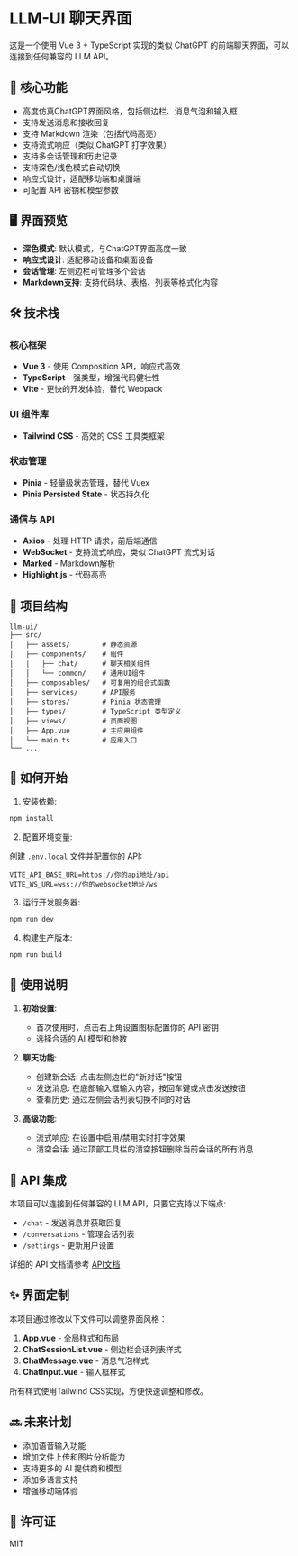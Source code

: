 # LLM-UI 聊天界面

这是一个使用 Vue 3 + TypeScript 实现的类似 ChatGPT 的前端聊天界面，可以连接到任何兼容的 LLM API。

## 🌟 核心功能

- 高度仿真ChatGPT界面风格，包括侧边栏、消息气泡和输入框
- 支持发送消息和接收回复
- 支持 Markdown 渲染（包括代码高亮）
- 支持流式响应（类似 ChatGPT 打字效果）
- 支持多会话管理和历史记录
- 支持深色/浅色模式自动切换
- 响应式设计，适配移动端和桌面端
- 可配置 API 密钥和模型参数

## 🖥️ 界面预览

- **深色模式**: 默认模式，与ChatGPT界面高度一致
- **响应式设计**: 适配移动设备和桌面设备
- **会话管理**: 左侧边栏可管理多个会话
- **Markdown支持**: 支持代码块、表格、列表等格式化内容

## 🛠️ 技术栈

### 核心框架
- **Vue 3** - 使用 Composition API，响应式高效
- **TypeScript** - 强类型，增强代码健壮性
- **Vite** - 更快的开发体验，替代 Webpack

### UI 组件库
- **Tailwind CSS** - 高效的 CSS 工具类框架

### 状态管理
- **Pinia** - 轻量级状态管理，替代 Vuex
- **Pinia Persisted State** - 状态持久化

### 通信与 API
- **Axios** - 处理 HTTP 请求，前后端通信
- **WebSocket** - 支持流式响应，类似 ChatGPT 流式对话
- **Marked** - Markdown解析
- **Highlight.js** - 代码高亮

## 📁 项目结构

```
llm-ui/
├── src/
│   ├── assets/        # 静态资源
│   ├── components/    # 组件
│   │   ├── chat/      # 聊天相关组件
│   │   └── common/    # 通用UI组件
│   ├── composables/   # 可复用的组合式函数
│   ├── services/      # API服务
│   ├── stores/        # Pinia 状态管理
│   ├── types/         # TypeScript 类型定义
│   ├── views/         # 页面视图
│   ├── App.vue        # 主应用组件
│   └── main.ts        # 应用入口
└── ...
```

## 🚀 如何开始

1. 安装依赖:
```bash
npm install
```

2. 配置环境变量:
   
创建 `.env.local` 文件并配置你的 API:
```
VITE_API_BASE_URL=https://你的api地址/api
VITE_WS_URL=wss://你的websocket地址/ws
```

3. 运行开发服务器:
```bash
npm run dev
```

4. 构建生产版本:
```bash
npm run build
```

## 📝 使用说明

1. **初始设置**: 
   - 首次使用时，点击右上角设置图标配置你的 API 密钥
   - 选择合适的 AI 模型和参数

2. **聊天功能**:
   - 创建新会话: 点击左侧边栏的"新对话"按钮
   - 发送消息: 在底部输入框输入内容，按回车键或点击发送按钮
   - 查看历史: 通过左侧会话列表切换不同的对话

3. **高级功能**:
   - 流式响应: 在设置中启用/禁用实时打字效果
   - 清空会话: 通过顶部工具栏的清空按钮删除当前会话的所有消息

## 🔌 API 集成

本项目可以连接到任何兼容的 LLM API，只要它支持以下端点:

- `/chat` - 发送消息并获取回复
- `/conversations` - 管理会话列表
- `/settings` - 更新用户设置

详细的 API 文档请参考 [API文档](API.md)

## ✨ 界面定制

本项目通过修改以下文件可以调整界面风格：

1. **App.vue** - 全局样式和布局
2. **ChatSessionList.vue** - 侧边栏会话列表样式
3. **ChatMessage.vue** - 消息气泡样式
4. **ChatInput.vue** - 输入框样式

所有样式使用Tailwind CSS实现，方便快速调整和修改。

## 🔜 未来计划

- 添加语音输入功能
- 增加文件上传和图片分析能力
- 支持更多的 AI 提供商和模型
- 添加多语言支持
- 增强移动端体验

## 📄 许可证

MIT
